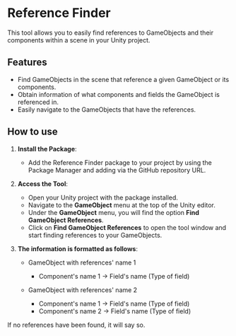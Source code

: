 # Reference Finder

This tool allows you to easily find references to GameObjects and their components within a scene in your Unity project.

## Features
- Find GameObjects in the scene that reference a given GameObject or its components.
- Obtain information of what components and fields the GameObject is referenced in.
- Easily navigate to the GameObjects that have the references.

## How to use
1. **Install the Package**:
   - Add the Reference Finder package to your project by using the Package Manager and adding via the GitHub repository URL.

2. **Access the Tool**:
   - Open your Unity project with the package installed.
   - Navigate to the **GameObject** menu at the top of the Unity editor.
   - Under the **GameObject** menu, you will find the option **Find GameObject References**.
   - Click on **Find GameObject References** to open the tool window and start finding references to your GameObjects.

3. **The information is formatted as follows**:
    - GameObject with references' name 1
        - Component's name 1 -> Field's name (Type of field)
 
    - GameObject with references' name 2
        - Component's name 1 -> Field's name (Type of field)
        - Component's name 2 -> Field's name (Type of field)

If no references have been found, it will say so.
